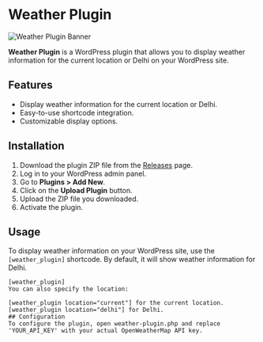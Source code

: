 # Weather Plugin

![Weather Plugin Banner](link-to-your-banner-image.png)

**Weather Plugin** is a WordPress plugin that allows you to display weather information for the current location or Delhi on your WordPress site.

## Features

- Display weather information for the current location or Delhi.
- Easy-to-use shortcode integration.
- Customizable display options.

## Installation

1. Download the plugin ZIP file from the [Releases](https://github.com/suraj0023/plugin_weather/) page.
2. Log in to your WordPress admin panel.
3. Go to **Plugins > Add New**.
4. Click on the **Upload Plugin** button.
5. Upload the ZIP file you downloaded.
6. Activate the plugin.

## Usage

To display weather information on your WordPress site, use the `[weather_plugin]` shortcode. By default, it will show weather information for Delhi.

```shortcode
[weather_plugin]
You can also specify the location:

[weather_plugin location="current"] for the current location.
[weather_plugin location="delhi"] for Delhi.
## Configuration
To configure the plugin, open weather-plugin.php and replace 'YOUR_API_KEY' with your actual OpenWeatherMap API key.
